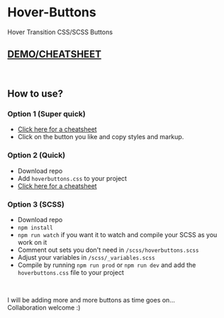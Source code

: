 # Hover-Buttons
Hover Transition CSS/SCSS Buttons
<br>
## [DEMO/CHEATSHEET](https://varin6.github.io/Hover-Buttons/)
<br>

## How to use?

### Option 1 (Super quick)
- [Click here for a cheatsheet](https://varin6.github.io/Hover-Buttons/)
- Click on the button you like and copy styles and markup.


### Option 2 (Quick)
- Download repo
- Add `hoverbuttons.css` to your project
- [Click here for a cheatsheet](https://varin6.github.io/Hover-Buttons/)

### Option 3 (SCSS)
- Download repo
- `npm install`
- `npm run watch` if you want it to watch and compile your SCSS as you work on it
- Comment out sets you don't need in `/scss/hoverbuttons.scss`
- Adjust your variables in `/scss/_variables.scss`
- Compile by running `npm run prod` or `npm run dev` and add the `hoverbuttons.css` file to your project

<br>

I will be adding more and more buttons as time goes on...
<br>
Collaboration welcome :)

